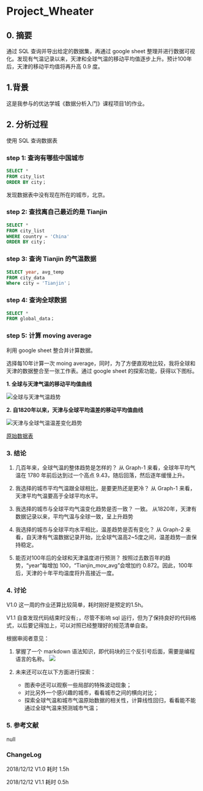 # Project_Wheater

## 0. 摘要
通过 SQL 查询并导出给定的数据集，再通过 google sheet 整理并进行数据可视化。发现有气温记录以来，天津和全球气温的移动平均值逐步上升。预计100年后，天津的移动平均值将再升高 0.9 度。

## 1.背景
这是我参与的优达学城《数据分析入门》课程项目1的作业。

## 2. 分析过程
使用 SQL 查询数据表

### step 1: 查询有哪些中国城市

```sql
SELECT *
FROM city_list
ORDER BY city；
```

发现数据表中没有现在所在的城市，北京。

### step 2: 查找离自己最近的是 Tianjin


```sql
SELECT *
FROM city_list
WHERE country = 'China'
ORDER BY city；
```

### step 3: 查询 Tianjin 的气温数据


```sql
SELECT year, avg_temp
FROM city_data
Where city = 'Tianjin'；
```

### step 4: 查询全球数据


```sql
SELECT *
FROM global_data；
```

### step 5: 计算 moving average
利用 google sheet 整合并计算数据。

选择每10年计算一次 moing average，同时，为了方便直观地比较，我将全球和天津的数据整合至一张工作表。通过 google sheet 的探索功能，获得以下图标。

**1. 全球与天津气温的移动平均值曲线**

![全球与天津气温趋势](https://i.loli.net/2018/12/13/5c11bff7cb17d.png)


**2. 自1820年以来，天津与全球平均温差的移动平均值曲线**

![天津与全球气温温差变化趋势](https://i.loli.net/2018/12/13/5c11c00a01963.png)

[原始数据表](https://docs.google.com/spreadsheets/d/1fwE7BsF15MB41WWdplyhbU-0lrbpG9aGaIjAmMLBbpk/edit?usp=sharing)


### 3. 结论
1. 几百年来，全球气温的整体趋势是怎样的？
从 Graph-1 来看，全球年平均气温在 1780 年前后达到过一个高点 9.43，随后回落，然后逐年缓慢上升。

2. 我选择的城市平均气温跟全球相比，是要更热还是更冷？
从 Graph-1 来看，天津平均气温要高于全球平均水平。

3. 我选择的城市与全球平均气温变化趋势是否一致？
一致。
从1820年，天津有数据记录以来，平均气温与全球一致，呈上升趋势

4. 我选择的城市与全球平均水平相比，温差趋势是否有变化？
从 Graph-2 来看，自天津有气温数据记录开始，比全球气温高2~5度之间，温差趋势一直保持稳定。

5. 能否对100年后的全球和天津温度进行预测？
按照过去数百年的趋势，“year”每增加 100，“Tianjin_mov_avg”会增加约 0.872。因此，100年后，天津的十年平均温度将升高接近一度。

### 4. 讨论
V1.0
这一周的作业还算比较简单，耗时刚好是预定的1.5h。

V1.1
自查发现代码结束时没有` ; `，尽管不影响 sql 运行，但为了保持良好的代码格式，以后要记得加上，可以对照已经整理好的规范清单自查。

根据审阅者意见：

1. 掌握了一个 markdown 语法知识，即代码块的三个反引号后面，需要是编程语言的名称。
![](https://i.loli.net/2018/12/13/5c11c2a05fdd7.png)

2. 未来还可以在以下方面进行探索：
    - 图表中还可以观察一些局部的特殊波动现象；
    - 对比另外一个感兴趣的城市，看看城市之间的横向对比；
    - 探索全球气温和城市气温原始数据的相关性，计算线性回归，看看能不能通过全球气温来预测城市气温；

### 5. 参考文献
null

### ChangeLog
2018/12/12 V1.0 耗时 1.5h

2018/12/12 V1.1 耗时 0.5h
